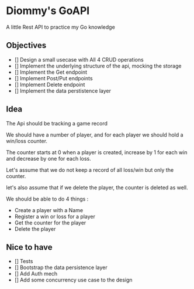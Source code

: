 # Diommy's GoAPI

A little Rest API to practice my Go knowledge

## Objectives

- [] Design a small usecase with All 4 CRUD operations
- [] Implement the underlying structure of the api, mocking the storage
- [] Implement the Get endpoint
- [] Implement Post/Put endpoints
- [] Implement Delete endpoint
- [] Implement the data perstistence layer

## Idea

The Api should be tracking a game record

We should have a number of player, and for each player we should hold a win/loss counter. 

The counter starts at 0 when a player is created, increase by 1 for each win and decrease by one for each loss.

Let's assume that we do not keep a record of all loss/win but only the counter.

let's also assume that if we delete the player, the counter is deleted as well.

We should be able to do 4 things :

- Create a player with a Name
- Register a win or loss for a player 
- Get the counter for the player
- Delete the player


## Nice to have 

- [] Tests
- [] Bootstrap the data persistence layer
- [] Add Auth mech
- [] Add some concurrency use case to the design
